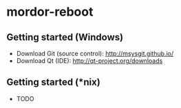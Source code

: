 mordor-reboot
=============

Getting started (Windows)
-------------
* Download Git (source control): http://msysgit.github.io/
* Download Qt (IDE): http://qt-project.org/downloads

Getting started (*nix)
-------------
* TODO
